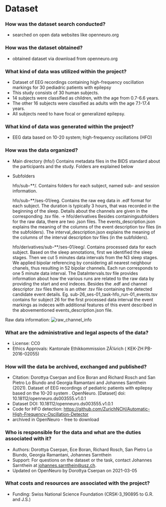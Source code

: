 # Dataset 

### How was the dataset search conducted?

 - searched on open data websites like openneuro.org

### How was the dataset obtained?

 - obtained dataset via download from openneuro.org

### What kind of data was utilized within the project?

 - Dataset of EEG recordings containing high-frequency oscillation markings for 30 pediadric patients with epilepsy
 - This study consists of 30 human subjects. 
 - 14 subjects were classified as children, with the age from 0.7-6.6 years. 
 - The other 16 subjects were classified as adults with the age 7.1-17.4 years. 
 - All subjects need to have focal or generalized epilepsy.

### What kind of data was generated within the project?
 
 - EEG data based on 10-20 system; high-frequency oscillations (HFO)
### How was the data organized?
 
 * Main directory (hfo/)
    Contains metadata files in the BIDS standard about the participants and the study. Folders are explained below

 * Subfolders
 
      hfo/sub-**/.
  Contains folders for each subject, named sub-<subject number> and session information.
  
   hfo/sub-**/ses-01/eeg.
  Contains the raw eeg data in .edf format for each subject. The duration is typically 3 hours, that was recorded in the beginning of the sleep. Details about the    channels are given in the corresponding .tsv file. 
  -> hfo/derivatives
  Besides containingsubfolders for the raw data, there are two .json files. The events_description.json explains the meaning of the columns of the event description tsv files (in the subfolders).
  The interval_description.json explains the meaning of the columns of the interval description tsv files (in the subfolders).

   hfo/derivatives/sub-**/ses-01/eeg/.
  Contains processed data for each subject. Based on the sleep annotations, first we identified the sleep stages. Then we cut 5 minutes data intervals from the N3 sleep stages. We applied bipolar referencing by considering all nearest neighbour chanels, thus resulting in 52 bipolar channels. Each run corresponds to one 5 minute data interval. The DataIntervals.tsv file provides information about how the various runs are related to the raw data by providing the start and end indeces. Besides the .edf and channel descriptor .tsv files there is an other .tsv file containing the detected candidate event details. Eg. sub-26_ses-01_task-hfo_run-01_events.tsv contains for subject 26 for the first processed data interval the event markings as indeces with additional features of this event described in the abovementioned events_description.json file.
 
Raw data information:
 ![raw_channel_info](https://user-images.githubusercontent.com/82948946/126980801-649e12df-8365-4b4c-b603-2cda5594e1f6.PNG)


### What are the administrative and legal aspects of the data?
- License: CC0
- Ethics Approvals: Kantonale Ethikkommission ZÃ¼rich ( KEK-ZH PB-2016-02055)

### How will the data be archived, exchanged and published?
- Citation: Dorottya Cserpan and Ece Boran and Richard Rosch and San Pietro Lo Biundo and Georgia Ramantani and Johannes Sarnthein (2021). Dataset of EEG recordings of pediatric patients with epilepsy based on the 10-20 system . OpenNeuro. [Dataset] doi: 10.18112/openneuro.ds003555.v1.0.1
- Dataset DOI: 10.18112/openneuro.ds003555.v1.0.1
- Code for HFO detection: https://github.com/ZurichNCH/Automatic-High-Frequency-Oscillation-Detector
- archived in OpenNeuro - free to download 

### Who is responsible for the data and what are the duties associated with it?
- Authors: Dorottya Cserpan, Ece Boran, Richard Rosch, San Pietro Lo Biundo, Georgia Ramantani, Johannes Sarnthein
- Support: For questions on the dataset or the task, contact Johannes Sarnthein at johannes.sarnthein@usz.ch.
- Updated on OpenNeuro by Dorottya Cserpan on 2021-03-05 

### What costs and resources are associated with the project?
- Funding: Swiss National Science Foundation (CRSK-3_190895 to G.R. and J.S.)
